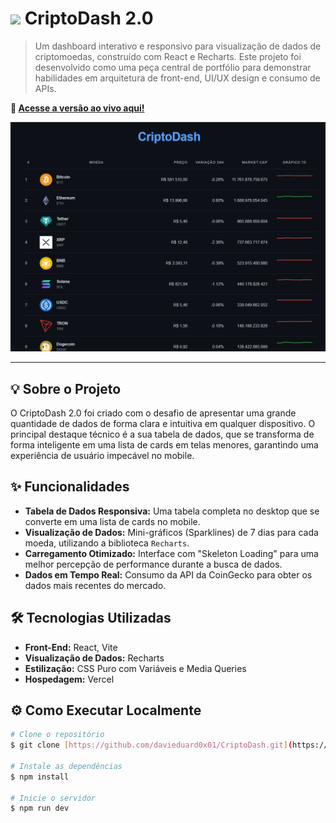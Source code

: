 # <img src="CriptoDash.png" width="40" /> CriptoDash 2.0

> Um dashboard interativo e responsivo para visualização de dados de criptomoedas, construído com React e Recharts. Este projeto foi desenvolvido como uma peça central de portfólio para demonstrar habilidades em arquitetura de front-end, UI/UX design e consumo de APIs.

**🚀 [Acesse a versão ao vivo aqui!](URL_DO_SEU_PROJETO_NA_VERCEL)**

![Prévia do CriptoDash em ação](CapturatelaCriptoDash.png)

---

## 💡 Sobre o Projeto

O CriptoDash 2.0 foi criado com o desafio de apresentar uma grande quantidade de dados de forma clara e intuitiva em qualquer dispositivo. O principal destaque técnico é a sua tabela de dados, que se transforma de forma inteligente em uma lista de cards em telas menores, garantindo uma experiência de usuário impecável no mobile.

## ✨ Funcionalidades

* **Tabela de Dados Responsiva:** Uma tabela completa no desktop que se converte em uma lista de cards no mobile.
* **Visualização de Dados:** Mini-gráficos (Sparklines) de 7 dias para cada moeda, utilizando a biblioteca `Recharts`.
* **Carregamento Otimizado:** Interface com "Skeleton Loading" para uma melhor percepção de performance durante a busca de dados.
* **Dados em Tempo Real:** Consumo da API da CoinGecko para obter os dados mais recentes do mercado.

## 🛠️ Tecnologias Utilizadas

* **Front-End:** React, Vite
* **Visualização de Dados:** Recharts
* **Estilização:** CSS Puro com Variáveis e Media Queries
* **Hospedagem:** Vercel

## ⚙️ Como Executar Localmente

```bash
# Clone o repositório
$ git clone [https://github.com/davieduard0x01/CriptoDash.git](https://github.com/davieduard0x01/CriptoDash.git)

# Instale as dependências
$ npm install

# Inicie o servidor
$ npm run dev
